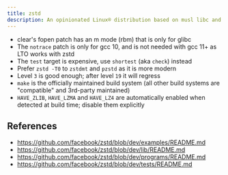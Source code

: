```yaml
---
title: zstd
description: An opinionated Linux® distribution based on musl libc and toybox
---
```


- clear's fopen patch has an m mode (rbm) that is only for glibc
- The `notrace` patch is only for gcc 10, and is not needed with gcc 11+ as LTO works with zstd
- The `test` target is expensive, use `shortest` (aka `check`) instead
- Prefer `zstd -T0` to `zstdmt` and `pzstd` as it is more modern
- Level `3` is good enough; after level `19` it will regress
- `make` is the officially maintained build system (all other build systems are "compatible" and 3rd-party maintained)
- `HAVE_ZLIB`, `HAVE_LZMA` and `HAVE_LZ4` are automatically enabled when detected at build time; disable them explicitly

## References
- https://github.com/facebook/zstd/blob/dev/examples/README.md
- https://github.com/facebook/zstd/blob/dev/lib/README.md
- https://github.com/facebook/zstd/blob/dev/programs/README.md
- https://github.com/facebook/zstd/blob/dev/tests/README.md
